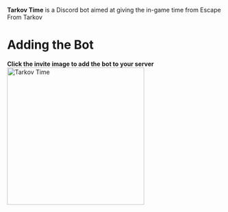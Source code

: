 **Tarkov Time** is a Discord bot aimed at giving the in-game time from Escape From Tarkov

# Adding the Bot

**Click the invite image to add the bot to your server**
<br />
[<img width="320" height="" align="left" style="float: left; margin: 0 10px 0 0;" alt="Tarkov Time" src="https://github.com/Yorch82/Tarkov-Time-bot/blob/main/assets/invite.jpg" />](https://discord.com/api/oauth2/authorize?client_id=1080799187458867280&permissions=8&scope=bot%20applications.commands)
